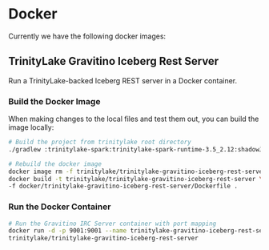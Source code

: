 # Docker

Currently we have the following docker images:

## TrinityLake Gravitino Iceberg Rest Server

Run a TrinityLake-backed Iceberg REST server in a Docker container.

### Build the Docker Image

When making changes to the local files and test them out, you can build the image locally:

```bash
# Build the project from trinitylake root directory
./gradlew :trinitylake-spark:trinitylake-spark-runtime-3.5_2.12:shadowJar

# Rebuild the docker image
docker image rm -f trinitylake/trinitylake-gravitino-iceberg-rest-server && \
docker build -t trinitylake/trinitylake-gravitino-iceberg-rest-server \
-f docker/trinitylake-gravitino-iceberg-rest-server/Dockerfile .
```

### Run the Docker Container

```bash
# Run the Gravitino IRC Server container with port mapping
docker run -d -p 9001:9001 --name trinitylake-gravitino-iceberg-rest-server \
trinitylake/trinitylake-gravitino-iceberg-rest-server
```